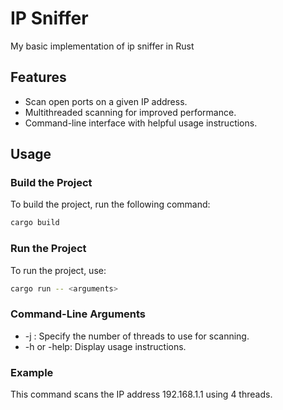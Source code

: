 # IP Sniffer
My basic implementation of ip sniffer in Rust

## Features

- Scan open ports on a given IP address.
- Multithreaded scanning for improved performance.
- Command-line interface with helpful usage instructions.

## Usage

### Build the Project

To build the project, run the following command:

```sh
cargo build
```

### Run the Project
To run the project, use:

```sh
cargo run -- <arguments>
```

### Command-Line Arguments
- -j <number>: Specify the number of threads to use for scanning.
- -h or -help: Display usage instructions.

### Example
This command scans the IP address 192.168.1.1 using 4 threads.
